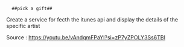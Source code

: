       ##pick a gift##

Create a service for fecth the itunes api and display the details of the specific artist

Source : https://youtu.be/vAndqmFPaYI?si=zP7yZPOLY3Ss6TBI
